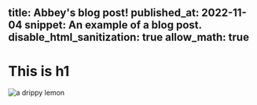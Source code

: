 title: Abbey's blog post!
published_at: 2022-11-04
snippet: An example of a blog post.
disable_html_sanitization: true
allow_math: true
---
# This is h1

![a drippy lemon](logo.svg)
